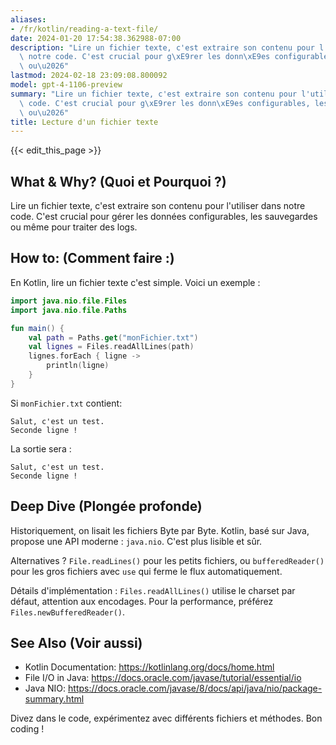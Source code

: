 ```yaml
---
aliases:
- /fr/kotlin/reading-a-text-file/
date: 2024-01-20 17:54:38.362988-07:00
description: "Lire un fichier texte, c'est extraire son contenu pour l'utiliser dans\
  \ notre code. C'est crucial pour g\xE9rer les donn\xE9es configurables, les sauvegardes\
  \ ou\u2026"
lastmod: 2024-02-18 23:09:08.800092
model: gpt-4-1106-preview
summary: "Lire un fichier texte, c'est extraire son contenu pour l'utiliser dans notre\
  \ code. C'est crucial pour g\xE9rer les donn\xE9es configurables, les sauvegardes\
  \ ou\u2026"
title: Lecture d'un fichier texte
---
```


{{< edit_this_page >}}

## What & Why? (Quoi et Pourquoi ?)
Lire un fichier texte, c'est extraire son contenu pour l'utiliser dans notre code. C'est crucial pour gérer les données configurables, les sauvegardes ou même pour traiter des logs.

## How to: (Comment faire :)
En Kotlin, lire un fichier texte c'est simple. Voici un exemple :

```Kotlin
import java.nio.file.Files
import java.nio.file.Paths

fun main() {
    val path = Paths.get("monFichier.txt")
    val lignes = Files.readAllLines(path)
    lignes.forEach { ligne -> 
        println(ligne) 
    }
}
```

Si `monFichier.txt` contient:

```
Salut, c'est un test.
Seconde ligne !
```

La sortie sera :

```
Salut, c'est un test.
Seconde ligne !
```

## Deep Dive (Plongée profonde)
Historiquement, on lisait les fichiers Byte par Byte. Kotlin, basé sur Java, propose une API moderne : `java.nio`. C'est plus lisible et sûr.

Alternatives ? `File.readLines()` pour les petits fichiers, ou `bufferedReader()` pour les gros fichiers avec `use` qui ferme le flux automatiquement.

Détails d'implémentation : `Files.readAllLines()` utilise le charset par défaut, attention aux encodages. Pour la performance, préférez `Files.newBufferedReader()`.

## See Also (Voir aussi)
- Kotlin Documentation: https://kotlinlang.org/docs/home.html
- File I/O in Java: https://docs.oracle.com/javase/tutorial/essential/io
- Java NIO: https://docs.oracle.com/javase/8/docs/api/java/nio/package-summary.html

Divez dans le code, expérimentez avec différents fichiers et méthodes. Bon coding !
